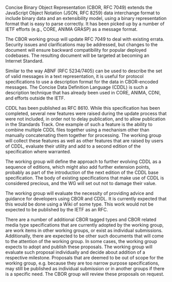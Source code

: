 Concise Binary Object Representation (CBOR, RFC 7049) extends the JavaScript
Object Notation (JSON, RFC 8259) data interchange format to include binary
data and an extensibility model, using a binary representation format that
is easy to parse correctly. It has been picked up by a number of IETF
efforts (e.g., CORE, ANIMA GRASP) as a message format.

The CBOR working group will update RFC 7049 to deal with existing errata. Security
issues and clarifications may be addressed, but changes to the document will
ensure backward compatibility for popular deployed codebases. The resulting
document will be targeted at becoming an Internet Standard.

Similar to the way ABNF (RFC 5234/7405) can be used to describe the set of
valid messages in a text representation, it is useful for protocol
specifications to use a description format for the data in CBOR-encoded
messages. The Concise Data Definition Language (CDDL) is such a description
technique that has already been used in CORE, ANIMA, CDNI, and efforts
outside the IETF.

CDDL has been published as RFC 8610. While this specification has been
completed, several new features were raised during the update process that
were not included, in order not to delay publication, and to allow
publication in the Standards Track. One example of such a feature is the
ability to combine multiple CDDL files together using a mechanism other than
manually concatenating them together for processing. The working group will
collect these features as well as other features that are raised by users of
CDDL, evaluate their utility and add to a second edition of the
specification where warranted.

The working group will define the approach to further evolving CDDL as a
sequence of editions, which might also add further extension points,
probably as part of the introduction of the next edition of the CDDL base
specification. The body of existing specifications that make use of CDDL is
considered precious, and the WG will set out not to damage their value.

The working group will evaluate the necessity of providing advice and
guidance for developers using CBOR and CDDL. It is currently expected that
this would be done using a Wiki of some type. This work would not be
expected to be published by the IETF as an RFC.

There are a number of additional CBOR tagged types and CBOR related media type
specifications that are currently adopted by the working group, 
are work items in other working groups, or exist as individual
submissions. Additionally, there are expected to be other such documents
that will come to the attention of the working group. In some cases, the
working group expects to adopt and publish these proposals.
The working group will evaluate such proposal individually and decide about 
addition of a respective milestone. Proposals that are deemed to be out of 
scope for the working group, e.g. because they are too narrow purpose 
specifications, may still be published as individual submission or in another 
groups if there is a specific need. The CBOR group will review these proposals 
on request.